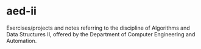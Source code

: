 # aed-ii
Exercises/projects and notes referring to the discipline of Algorithms and Data Structures II, offered by the Department of Computer Engineering and Automation.
